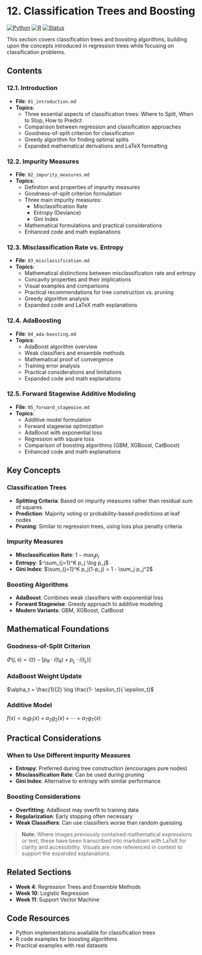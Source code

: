 # 12. Classification Trees and Boosting

[![Python](https://img.shields.io/badge/Python-3.8+-blue.svg)](https://www.python.org/)
[![R](https://img.shields.io/badge/R-4.0+-green.svg)](https://www.r-project.org/)
[![Status](https://img.shields.io/badge/Status-Complete-brightgreen.svg)](https://github.com/darinz/Statistical-Learning)

This section covers classification trees and boosting algorithms, building upon the concepts introduced in regression trees while focusing on classification problems.

## Contents

### 12.1. Introduction
- **File**: `01_introduction.md`
- **Topics**:
  - Three essential aspects of classification trees: Where to Split, When to Stop, How to Predict
  - Comparison between regression and classification approaches
  - Goodness-of-split criterion for classification
  - Greedy algorithm for finding optimal splits
  - Expanded mathematical derivations and LaTeX formatting

### 12.2. Impurity Measures
- **File**: `02_impurity_measures.md`
- **Topics**:
  - Definition and properties of impurity measures
  - Goodness-of-split criterion formulation
  - Three main impurity measures:
    - Misclassification Rate
    - Entropy (Deviance)
    - Gini Index
  - Mathematical formulations and practical considerations
  - Enhanced code and math explanations

### 12.3. Misclassification Rate vs. Entropy
- **File**: `03_misclassification.md`
- **Topics**:
  - Mathematical distinctions between misclassification rate and entropy
  - Concavity properties and their implications
  - Visual examples and comparisons
  - Practical recommendations for tree construction vs. pruning
  - Greedy algorithm analysis
  - Expanded code and LaTeX math explanations

### 12.4. AdaBoosting
- **File**: `04_ada-boosting.md`
- **Topics**:
  - AdaBoost algorithm overview
  - Weak classifiers and ensemble methods
  - Mathematical proof of convergence
  - Training error analysis
  - Practical considerations and limitations
  - Expanded code and math explanations

### 12.5. Forward Stagewise Additive Modeling
- **File**: `05_forward_stagewise.md`
- **Topics**:
  - Additive model formulation
  - Forward stagewise optimization
  - AdaBoost with exponential loss
  - Regression with square loss
  - Comparison of boosting algorithms (GBM, XGBoost, CatBoost)
  - Enhanced code and math explanations

## Key Concepts

### Classification Trees
- **Splitting Criteria**: Based on impurity measures rather than residual sum of squares
- **Prediction**: Majority voting or probability-based predictions at leaf nodes
- **Pruning**: Similar to regression trees, using loss plus penalty criteria

### Impurity Measures
- **Misclassification Rate**: $`1 - \max_j p_j`$
- **Entropy**: $`-\sum_{j=1}^K p_j \log p_j`$
- **Gini Index**: $`\sum_{j=1}^K p_j(1-p_j) = 1 - \sum_j p_j^2`$

### Boosting Algorithms
- **AdaBoost**: Combines weak classifiers with exponential loss
- **Forward Stagewise**: Greedy approach to additive modeling
- **Modern Variants**: GBM, XGBoost, CatBoost

## Mathematical Foundations

### Goodness-of-Split Criterion
$`\Phi(j,s) = i(t) - \big [ p_R \cdot i(t_R) + p_L \cdot i(t_L) \big ]`$

### AdaBoost Weight Update
$`\alpha_t = \frac{1}{2} \log \frac{1- \epsilon_t}{ \epsilon_t}`$

### Additive Model
$`f(x) = \alpha_1 g_1(x) + \alpha_2 g_2(x) + \cdots + \alpha_T g_T(x)`$

## Practical Considerations

### When to Use Different Impurity Measures
- **Entropy**: Preferred during tree construction (encourages pure nodes)
- **Misclassification Rate**: Can be used during pruning
- **Gini Index**: Alternative to entropy with similar performance

### Boosting Considerations
- **Overfitting**: AdaBoost may overfit to training data
- **Regularization**: Early stopping often necessary
- **Weak Classifiers**: Can use classifiers worse than random guessing

> **Note:** Where images previously contained mathematical expressions or text, these have been transcribed into markdown with LaTeX for clarity and accessibility. Visuals are now referenced in context to support the expanded explanations.

## Related Sections
- **Week 4**: Regression Trees and Ensemble Methods
- **Week 10**: Logistic Regression
- **Week 11**: Support Vector Machine

## Code Resources
- Python implementations available for classification trees
- R code examples for boosting algorithms
- Practical examples with real datasets
